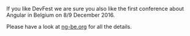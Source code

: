 If you like DevFest we are sure you also like the first conference about Angular in Belgium on 8/9 December 2016.

Please have a look at [ng-be.org](https://ng-be.org) for all the details.
